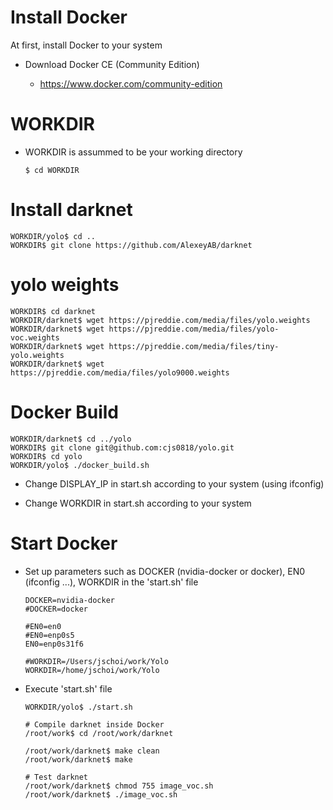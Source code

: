 # Install Docker
At first, install Docker to your system

* Download Docker CE (Community Edition)

  * https://www.docker.com/community-edition


# WORKDIR
* WORKDIR is assummed to be your working directory

  ```
  $ cd WORKDIR
  ```


# Install darknet

  ```
  WORKDIR/yolo$ cd ..
  WORKDIR$ git clone https://github.com/AlexeyAB/darknet
  ```


# yolo weights

  ```
  WORKDIR$ cd darknet
  WORKDIR/darknet$ wget https://pjreddie.com/media/files/yolo.weights
  WORKDIR/darknet$ wget https://pjreddie.com/media/files/yolo-voc.weights
  WORKDIR/darknet$ wget https://pjreddie.com/media/files/tiny-yolo.weights
  WORKDIR/darknet$ wget https://pjreddie.com/media/files/yolo9000.weights
  ```


# Docker Build

  ```
  WORKDIR/darknet$ cd ../yolo
  WORKDIR$ git clone git@github.com:cjs0818/yolo.git
  WORKDIR$ cd yolo
  WORKDIR/yolo$ ./docker_build.sh
  ```
  
* Change DISPLAY_IP in start.sh according to your system (using ifconfig)

* Change WORKDIR in start.sh according to your system


# Start Docker

* Set up parameters such as DOCKER (nvidia-docker or docker), EN0 (ifconfig ...), WORKDIR in the 'start.sh' file

  ```
  DOCKER=nvidia-docker
  #DOCKER=docker

  #EN0=en0
  #EN0=enp0s5
  EN0=enp0s31f6
  
  #WORKDIR=/Users/jschoi/work/Yolo
  WORKDIR=/home/jschoi/work/Yolo
  ```

* Execute 'start.sh' file

  ```
  WORKDIR/yolo$ ./start.sh

  # Compile darknet inside Docker
  /root/work$ cd /root/work/darknet

  /root/work/darknet$ make clean
  /root/work/darknet$ make

  # Test darknet
  /root/work/darknet$ chmod 755 image_voc.sh
  /root/work/darknet$ ./image_voc.sh
  ```
  
